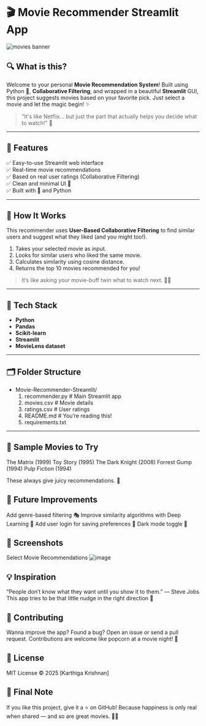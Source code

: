 # 🎬 Movie Recommender Streamlit App

![movies banner](https://media3.giphy.com/media/v1.Y2lkPTc5MGI3NjExanh1dGJveG93bWhzdHczYnp4NXNyeDc3amd5ZXo5aGNzNGFuMmkxeiZlcD12MV9pbnRlcm5hbF9naWZfYnlfaWQmY3Q9Zw/Sb7WSbjHFNIL6/giphy.gif)

## 🔍 What is this?

Welcome to your personal **Movie Recommendation System**! Built using Python 🐍, **Collaborative Filtering**, and wrapped in a beautiful **Streamlit** GUI, this project suggests movies based on your favorite pick. Just select a movie and let the magic begin! ✨

> "It's like Netflix... but just the part that actually helps you decide what to watch!" 🍿

---

## 🚀 Features

✅ Easy-to-use Streamlit web interface  
✅ Real-time movie recommendations  
✅ Based on real user ratings (Collaborative Filtering)  
✅ Clean and minimal UI 🎨  
✅ Built with 💖 and Python

---

## 🧠 How It Works

This recommender uses **User-Based Collaborative Filtering** to find similar users and suggest what they liked (and you might too!).

1. Takes your selected movie as input.
2. Looks for similar users who liked the same movie.
3. Calculates similarity using cosine distance.
4. Returns the top 10 movies recommended for you!

> It’s like asking your movie-buff twin what to watch next. 👯‍♂️

---

## 🧰 Tech Stack

- **Python**
- **Pandas**
- **Scikit-learn**
- **Streamlit**
- **MovieLens dataset**

---

## 🗂️ Folder Structure
- Movie-Recommender-Streamlit/
  1. recommender.py # Main Streamlit app
  2. movies.csv # Movie details
  3. ratings.csv # User ratings
  4. README.md # You’re reading this!
  5. requirements.txt
 
---
## 🧪 Sample Movies to Try
The Matrix (1999)
Toy Story (1995)
The Dark Knight (2008)
Forrest Gump (1994)
Pulp Fiction (1994)

These always give juicy recommendations. 🍿

## 🌱 Future Improvements
Add genre-based filtering 🎭
Improve similarity algorithms with Deep Learning 🔮
Add user login for saving preferences 🔐
Dark mode toggle 🌚

## 📸 Screenshots
Select Movie	Recommendations
![image](https://github.com/user-attachments/assets/ae777a95-35ad-497a-a931-8d04a9141cfb)


## 💡 Inspiration
“People don’t know what they want until you show it to them.” — Steve Jobs
This app tries to be that little nudge in the right direction 🎯

## 🙌 Contributing
Wanna improve the app? Found a bug?
Open an issue or send a pull request.
Contributions are welcome like popcorn at a movie night! 🍿

## 📜 License
MIT License © 2025 [Karthiga Krishnan]

## 🎉 Final Note
If you like this project, give it a ⭐ on GitHub!
Because happiness is only real when shared — and so are great movies. 🎥✨
